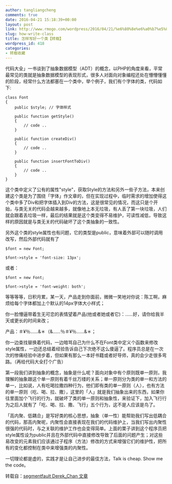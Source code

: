 ```yaml
---
author: tangliangcheng
comments: true
date: 2016-04-21 15:18:39+00:00
layout: post
link: http://www.rmogo.com/wordpress/2016/04/21/%e6%80%8e%e6%a0%b7%e5%86%99%e5%a5%bd%e4%b8%80%e4%b8%aa%e7%b1%bb/
slug: how-write-class
title: 怎样写好一个类【转载】
wordpress_id: 418
categories:
- 转载收藏
---
```


代码大全」一书谈到了抽象数据模型（ADT）的概念，以PHP的角度来看，平常最常见的类就是抽象数据模型的表现形式，很多人对面向对象编程还处在懵懵懂懂的阶段，经常什么方法都塞在一个类中，举个例子，我们有个字体的类，代码如下:
 
    class Font
    {
        public $style; // 字体样式

        public function getStyle()
        {
            // code ..
        }

        public function createDiv()
        {
            // code ..
        }

        public function insertFontToDiv()
        {
            // code ..
        }
    }

这个类中定义了公有的属性"style"，获取Style的方法和另外一些子方法，本来创建这个类是为了围绕「字体」作文章的，但在实现过程中，临时需求的增加使得这个类中多了Div和把字体插入到Div的方法，这是很常见的情况，而这只是个开始，与类无关的代码会越来越多，就像地上本无垃圾，有人丢了第一块垃圾，人们就会跟着丢垃圾一样，最后的结果就是这个类变得不易维护，可读性减低，导致这样的原因就是与类无关的代码破坏了这个类抽象的一致性。

另外这个类的style属性也有问题，它的类型是public，意味着外部可以随时调用改写，然后外部代码就有了

    $font = new Font;
    
    $font->style = 'font-size: 13px';

或者：

    $font = new Font;

    $font->style = 'font-weight: both';

等等等等，日积月累，某一天，产品走到你面前，微微一笑地对你说：陈工啊，麻烦给每个字体都加上个默认的14px字体大小样式；

你一脸懵逼带着生无可恋的表情望着产品(他或者她或者它)：……好，请你给我半天或更长的时间来改；

产品：＃¥％……&＊（&……％＃¥％……&＊；

你一边查找替换着代码，一边暗骂自己为什么不在Font类中定义个函数来修改style属性，一边还总结着经验告诉自己下次绝不这么傻逼了。程序员总是在一次次的惨痛经验中进步着，但如果有那么一本好书籍或者好导师，真的会少走很多弯路。（再给代码大全打个广告）

第一段我们讲到抽象的概念，抽象是什么呢？面向对象中有个原则既单一原则，我理解的抽象跟这个单一原则有着千丝万缕的关系；单一原则分为类的单一和方法的单一，比如说，人有吃喝拉撒四种行为，他们即有类的单一原则（人），也有方法的单一原则（吃、喝、拉、撒），这里的「人」就是我们抽象出来的东西，如果你往里面加个飞行的行为，就破坏了类的单一原则和抽象性，来验证下，加入飞行行为之后人就有了「吃、喝、拉、撒、飞行」五个行为，这不是人应该是鸟了。

「高内聚、低耦合」是写好类的核心思想，抽象（单一性）能帮助我们写出低耦合的代码，那高内聚呢，内聚性会直接表现在我们的代码维护上，当我们写出内聚性很强的代码时，与之关联的维护工作也会变得简单。上面的栗子讲到这个程序员把style属性设为public并且在外部代码中直接修改导致了后面的问题产生；对这些易改变的元素我们应该通过子程序（方法）修改的方式来增强它们的维护性，把所有的变化都控制在类中来增强类的内聚性。

一切理论都是虚的，实践才是让自己进步的最佳方法，Talk is cheap. Show me the code。


转载自：[segmentfault Derek_Chan 文章](https://segmentfault.com/a/1190000004968048)
